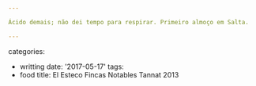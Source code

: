 ```yaml
---

Ácido demais; não dei tempo para respirar. Primeiro almoço em Salta.

---
```

categories:
- writting
date: '2017-05-17'
tags:
- food
title: El Esteco Fincas Notables Tannat 2013
